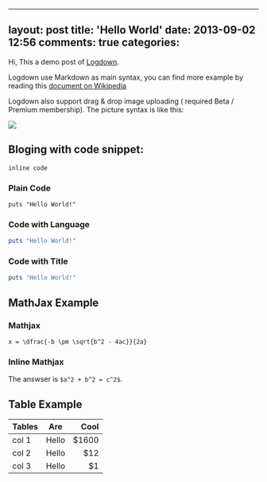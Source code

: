 
---
layout: post
title: 'Hello World'
date: 2013-09-02 12:56
comments: true
categories: 
---
Hi, This a demo post of [Logdown](http://logdown.com). 

Logdown use Markdown as main syntax, you can find more example by reading this [document on Wikipedia](http://en.wikipedia.org/wiki/Markdown)

Logdown also support drag & drop image uploading ( required Beta / Premium membership). The picture syntax is like this:

![](http://logdown.com/images/logo.png)

## Bloging with code snippet:

`inline code`

### Plain Code

```
puts "Hello World!"
```

### Code with Language

```ruby
puts "Hello World!"
```

### Code with Title

```ruby hello_world.rb
puts "Hello World!"
```


## MathJax Example

### Mathjax

```mathjax
x = \dfrac{-b \pm \sqrt{b^2 - 4ac}}{2a}
```

### Inline Mathjax

The answser is `$a^2 + b^2 = c^2$`.

## Table Example

| Tables        | Are           | Cool  |
| ------------- |:-------------:| -----:|
| col 1         | Hello         | $1600 |
| col 2         | Hello         |   $12 |
| col 3         | Hello         |    $1 |
